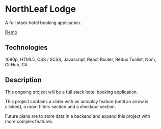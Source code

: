 # NorthLeaf Lodge

A full stack hotel booking application.

[Demo](https://northleaf-lodge-live-quentin.herokuapp.com/)

## Technologies

1080p, HTML5, CSS / SCSS, Javascript, React Router, Redux Toolkit, Npm, GitHub, Git

## Description

This ongoing project will be a full stack hotel booking application.

This project contains a slider with an autoplay feature (until an arrow is clicked), a room filters section and a checkout section.

Future plans are to store data in a backend and expand this project with more complex features.
